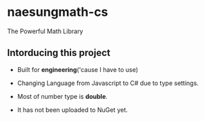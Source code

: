 # naesungmath-cs
 The Powerful Math Library
 
## Intorducing this project
 * Built for **engineering**('cause I have to use)
 * Changing Language from Javascript to C# due to type settings.
 * Most of number type is **double**.
 
 * It has not been uploaded to NuGet yet.
